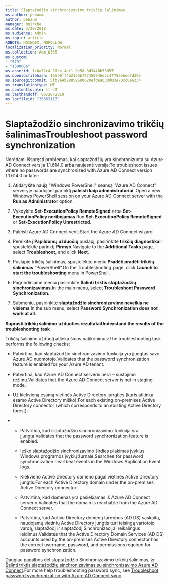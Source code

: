 ```yaml
---
title: Slaptažodžio sinchronizavimo trikčių šalinimas
ms.author: pebaum
author: pebaum
manager: mnirkhe
ms.date: 3/20/2018
ms.audience: Admin
ms.topic: article
ROBOTS: NOINDEX, NOFOLLOW
localization_priority: Normal
ms.collection: Adm_O365
ms.custom:
- "579"
- "1300006"
ms.assetid: 1cba32c4-37ce-4ec1-9e58-8d3440b53d57
ms.openlocfilehash: 165e0ff4b2136b727450946d2c47756ebee7d393
ms.sourcegitcommit: 5fb7a4b28859690020efdea630d03e70cc0e6334
ms.translationtype: MT
ms.contentlocale: lt-LT
ms.lasthandoff: 06/28/2019
ms.locfileid: "35353113"
---
```

# <a name="troubleshoot-password-synchronization"></a><span data-ttu-id="55796-102">Slaptažodžio sinchronizavimo trikčių šalinimas</span><span class="sxs-lookup"><span data-stu-id="55796-102">Troubleshoot password synchronization</span></span>

<span data-ttu-id="55796-103">Norėdami išspręsti problemas, kai slaptažodžių yra sinchronizuota su Azure AD Connect versija 1.1.614.0 arba naujesnė versija:</span><span class="sxs-lookup"><span data-stu-id="55796-103">To troubleshoot issues where no passwords are synchronized with Azure AD Connect version 1.1.614.0 or later:</span></span>
  
1. <span data-ttu-id="55796-104">Atidarykite naują "Windows PowerShell" seansą "Azure AD Connect" serveryje naudojant parinktį **paleisti kaip administratoriui** .</span><span class="sxs-lookup"><span data-stu-id="55796-104">Open a new Windows PowerShell session on your Azure AD Connect server with the **Run as Administrator** option.</span></span>

2. <span data-ttu-id="55796-105">Vykdykite **Set-ExecutionPolicy RemoteSigned** arba **Set-ExecutionPolicy neribojamas**.</span><span class="sxs-lookup"><span data-stu-id="55796-105">Run **Set-ExecutionPolicy RemoteSigned** or **Set-ExecutionPolicy Unrestricted**.</span></span>

3. <span data-ttu-id="55796-106">Paleisti Azure AD Connect vedlį.</span><span class="sxs-lookup"><span data-stu-id="55796-106">Start the Azure AD Connect wizard.</span></span>

4. <span data-ttu-id="55796-107">Pereikite į **Papildomų užduočių** puslapį, pasirinkite **trikčių diagnostika**ir spustelėkite parinktį **Pirmyn**.</span><span class="sxs-lookup"><span data-stu-id="55796-107">Navigate to the **Additional Tasks** page, select **Troubleshoot**, and click **Next**.</span></span>

5. <span data-ttu-id="55796-108">Puslapio trikčių šalinimas, spustelėkite meniu **Pradėti pradėti trikčių šalinimas** "PowerShell".</span><span class="sxs-lookup"><span data-stu-id="55796-108">On the Troubleshooting page, click **Launch to start the troubleshooting** menu in PowerShell.</span></span>

6. <span data-ttu-id="55796-109">Pagrindiniame meniu pasirinkite **Šalinti triktis slaptažodžių sinchronizavimas**.</span><span class="sxs-lookup"><span data-stu-id="55796-109">In the main menu, select **Troubleshoot Password Synchronization**.</span></span>

7. <span data-ttu-id="55796-110">Submeniu, pasirinkite **slaptažodžio sinchronizavimo neveikia ne visiems**.</span><span class="sxs-lookup"><span data-stu-id="55796-110">In the sub menu, select **Password Synchronization does not work at all**.</span></span>

<span data-ttu-id="55796-111">**Suprasti trikčių šalinimo užduoties rezultatai**</span><span class="sxs-lookup"><span data-stu-id="55796-111">**Understand the results of the troubleshooting task**</span></span>
  
<span data-ttu-id="55796-112">Trikčių šalinimo užduotį atlieka šiuos patikrinimus:</span><span class="sxs-lookup"><span data-stu-id="55796-112">The troubleshooting task performs the following checks:</span></span>
  
- <span data-ttu-id="55796-113">Patvirtina, kad slaptažodžio sinchronizavimo funkcija yra įjungtas savo Azure AD nuomotojo.</span><span class="sxs-lookup"><span data-stu-id="55796-113">Validates that the password synchronization feature is enabled for your Azure AD tenant.</span></span>

- <span data-ttu-id="55796-114">Patvirtina, kad Azure AD Connect serveris nėra – sustojimo režimu.</span><span class="sxs-lookup"><span data-stu-id="55796-114">Validates that the Azure AD Connect server is not in staging mode.</span></span>

- <span data-ttu-id="55796-115">Už kiekvieną esamą vietinės Active Directory jungties (kuris atitinka esamo Active Directory miško):</span><span class="sxs-lookup"><span data-stu-id="55796-115">For each existing on-premises Active Directory connector (which corresponds to an existing Active Directory forest):</span></span>

- 
  - <span data-ttu-id="55796-116">Patvirtina, kad slaptažodžio sinchronizavimo funkcija yra įjungta.</span><span class="sxs-lookup"><span data-stu-id="55796-116">Validates that the password synchronization feature is enabled.</span></span>

  - <span data-ttu-id="55796-117">Ieško slaptažodžio sinchronizavimo širdies plakimas įvykius Windows programos įvykių žurnale.</span><span class="sxs-lookup"><span data-stu-id="55796-117">Searches for password synchronization heartbeat events in the Windows Application Event logs.</span></span>

  - <span data-ttu-id="55796-118">Kiekvieno Active Directory domeno pagal vietinės Active Directory jungtis:</span><span class="sxs-lookup"><span data-stu-id="55796-118">For each Active Directory domain under the on-premises Active Directory connector:</span></span>

  - <span data-ttu-id="55796-119">Patvirtina, kad domenas yra pasiekiamas iš Azure AD Connect serverio.</span><span class="sxs-lookup"><span data-stu-id="55796-119">Validates that the domain is reachable from the Azure AD Connect server.</span></span>

  - <span data-ttu-id="55796-120">Patvirtina, kad Active Directory domenų tarnybos (AD DS) sąskaitų, naudojamų vietinių Active Directory jungtis turi teisingą vartotojo vardą, slaptažodį ir slaptažodį Sinchronizacijai reikalingus leidimus.</span><span class="sxs-lookup"><span data-stu-id="55796-120">Validates that the Active Directory Domain Services (AD DS) accounts used by the on-premises Active Directory connector has the correct username, password, and permissions required for password synchronization.</span></span>

<span data-ttu-id="55796-121">Daugiau pagalbos dėl slaptažodžio Sinchronizavimo trikčių šalinimas, žr [Šalinti triktis slaptažodžių sinchronizavimas su sinchronizavimo Azure AD Connect](https://docs.microsoft.com/azure/active-directory/connect/active-directory-aadconnectsync-troubleshoot-password-synchronization).</span><span class="sxs-lookup"><span data-stu-id="55796-121">For more help troubleshooting password sync, see [Troubleshoot password synchronization with Azure AD Connect sync](https://docs.microsoft.com/azure/active-directory/connect/active-directory-aadconnectsync-troubleshoot-password-synchronization).</span></span>
  